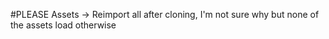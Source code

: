 #PLEASE Assets -> Reimport all after cloning, I'm not sure why but none of the assets load otherwise
